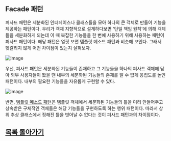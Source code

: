 ## Facade 패턴
퍼사드 패턴은 세분화된 인터페이스나 클래스들을 모아 하나의 큰 객체로 만들어 기능을 제공하는 패턴이다.
우리가 객체 지향적으로 설계하다보면 '단일 책임 원칙'에 의해 객체들을 세분화하게 되는데 이 때 복잡한 기능들을 한 번에 사용하기 위해 사용하는 패턴이 퍼사드 패턴이다. 
해당 패턴은 얼핏 보면 템플릿 메소드 패턴과 비슷해 보인다. 그래서 헷갈리지 않게 어떤 차이점이 있는지 살펴보자.   



![image](https://user-images.githubusercontent.com/89891704/161177761-1fe47f19-d8c2-4705-a329-110996d09e18.png)

우선, 퍼사드 패턴은 세분화된 기능들이 존재하고 그 기능들을 하나의 퍼사드 객체에 담아 외부 사용자들이 봤을 땐 내부의 세분화된 기능들의 존재를 알 수 없게 응집도를 높인 패턴이다. 
내부의 필요한 기능들을 자유롭게 구현할 수 있다.

![image](https://user-images.githubusercontent.com/89891704/161177925-2aaa5fc3-811c-4e9d-a0f4-d1b2ccd46b02.png)

반면, [템플릿 메소드 패턴](https://github.com/kyo705/Design-Pattern#1-template-method-pattern)은 템플릿 객체에서 세분화된 기능들의 틀을 미리 만들어주고 상속받은 구체적인 객체들은 해당 기능들을 구현하도록 하는 행위 패턴이다. 
따라서 상위 추상 클래스에서 정해진 틀을 벗어날 수 없다는 것이 퍼사드 패턴과의 차이점이다. 


## [목록 돌아가기](https://github.com/kyo705/Design-Pattern/blob/master/README.md#2-%EA%B5%AC%EC%A1%B0-%ED%8C%A8%ED%84%B4)
